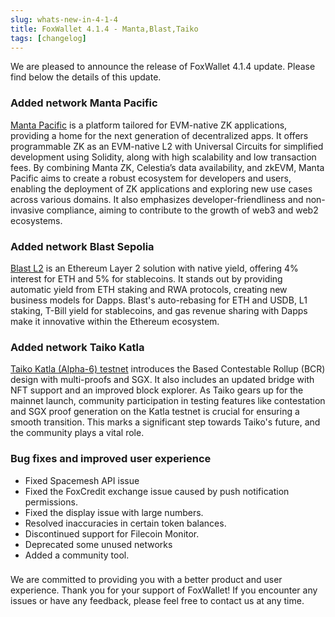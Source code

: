 ```yaml
---
slug: whats-new-in-4-1-4
title: FoxWallet 4.1.4 - Manta,Blast,Taiko
tags: [changelog]
---
```


We are pleased to announce the release of FoxWallet 4.1.4 update. Please find below the details of this update.
<!--truncate-->

### Added network Manta Pacific
[Manta Pacific](https://pacific.manta.network/) is a platform tailored for EVM-native ZK applications, providing a home for the next generation of decentralized apps. It offers programmable ZK as an EVM-native L2 with Universal Circuits for simplified development using Solidity, along with high scalability and low transaction fees. By combining Manta ZK, Celestia’s data availability, and zkEVM, Manta Pacific aims to create a robust ecosystem for developers and users, enabling the deployment of ZK applications and exploring new use cases across various domains. It also emphasizes developer-friendliness and non-invasive compliance, aiming to contribute to the growth of web3 and web2 ecosystems.

### Added network Blast Sepolia
[Blast L2](https://blast.io/) is an Ethereum Layer 2 solution with native yield, offering 4% interest for ETH and 5% for stablecoins. It stands out by providing automatic yield from ETH staking and RWA protocols, creating new business models for Dapps. Blast's auto-rebasing for ETH and USDB, L1 staking, T-Bill yield for stablecoins, and gas revenue sharing with Dapps make it innovative within the Ethereum ecosystem.

### Added network Taiko Katla
[Taiko Katla (Alpha-6) testnet](https://taiko.mirror.xyz/a5SHfg_V16TOVS_LpFgrbfgi_shwC5HhpPZ5C2hnuFo) introduces the Based Contestable Rollup (BCR) design with multi-proofs and SGX. It also includes an updated bridge with NFT support and an improved block explorer. As Taiko gears up for the mainnet launch, community participation in testing features like contestation and SGX proof generation on the Katla testnet is crucial for ensuring a smooth transition. This marks a significant step towards Taiko's future, and the community plays a vital role. 

### Bug fixes and improved user experience
- Fixed Spacemesh API issue
- Fixed the FoxCredit exchange issue caused by push notification permissions.
- Fixed the display issue with large numbers.
- Resolved inaccuracies in certain token balances.
- Discontinued support for Filecoin Monitor.
- Deprecated some unused networks
- Added a community tool.

### 
We are committed to providing you with a better product and user experience. Thank you for your support of FoxWallet! If you encounter any issues or have any feedback, please feel free to contact us at any time.